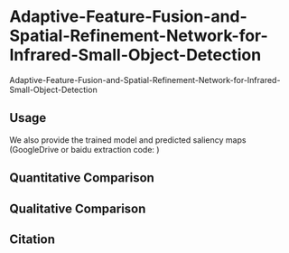 # Adaptive-Feature-Fusion-and-Spatial-Refinement-Network-for-Infrared-Small-Object-Detection
Adaptive-Feature-Fusion-and-Spatial-Refinement-Network-for-Infrared-Small-Object-Detection

## Usage

We also provide the trained model and predicted saliency maps (GoogleDrive or baidu extraction code: )

## Quantitative Comparison

## Qualitative Comparison

## Citation
